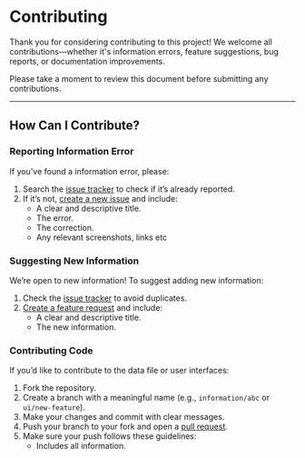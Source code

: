 # Contributing

Thank you for considering contributing to this project! We welcome all contributions—whether it's information errors, feature suggestions, bug reports, or documentation improvements.

Please take a moment to review this document before submitting any contributions.

---

## How Can I Contribute?

### Reporting Information Error
If you've found a information error, please:
1. Search the [issue tracker](/issues) to check if it’s already reported.
2. If it’s not, [create a new issue](/issues/new) and include:
   - A clear and descriptive title.
   - The error.
   - The correction.
   - Any relevant screenshots, links etc

### Suggesting New Information
We’re open to new information! To suggest adding new information:
1. Check the [issue tracker](/issues) to avoid duplicates.
2. [Create a feature request](/issues/new) and include:
   - A clear and descriptive title.
   - The new information.

### Contributing Code
If you’d like to contribute to the data file or user interfaces:
1. Fork the repository.
2. Create a branch with a meaningful name (e.g., `information/abc` or `ui/new-feature`).
3. Make your changes and commit with clear messages.
4. Push your branch to your fork and open a [pull request](/pulls).
5. Make sure your push follows these guidelines:
   - Includes all information.
